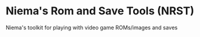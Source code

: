 # Niema's Rom and Save Tools (NRST)
Niema's toolkit for playing with video game ROMs/images and saves
